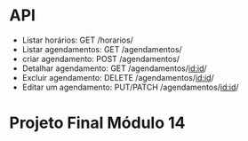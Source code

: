 # API  

- Listar horários: GET /horarios/
- Listar agendamentos: GET /agendamentos/
- criar agendamento: POST /agendamentos/
- Detalhar agendamento: GET /agendamentos/<id:id>/
- Excluir agendamento: DELETE /agendamentos/<id:id>/
- Editar um agendamento: PUT/PATCH /agendamentos/<id:id>/

# Projeto Final Módulo 14

